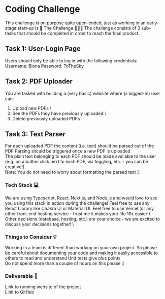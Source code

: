# Coding Challenge  
This challenge is on purpose quite open-ended, just as working in an early-stage start-up is 🚀 
The Challenge 🧗🏽‍♀️
The challenge consists of 3 sub-tasks that should be completed in order to reach the final product.
## Task 1: User-Login Page
Users should only be able to log in with the following credentials:
Username: Blona
Password: ToTheSky

## Task 2: PDF Uploader
You are tasked with building a (very basic) website where (a logged-in) user can: 
1. Upload new PDFs \
2. See the PDFs they have previously uploaded \
3. Delete previously uploaded PDFs 

## Task 3: Text Parser
For each uploaded PDF the content (i.e. text) should be parsed out of the PDF 
Parsing should be triggered once a new PDF is uploaded \
The plain text belonging to each PDF should be made available to the user (e.g. on a button click next to each PDF, via toggling, etc. - you can be creative!) \
Note: You do not need to worry about formatting the parsed text :) 
### Tech Stack 💻
We are using Typescript, React, Next.js, and Node.js and would love to see you using this stack in action during the challenge! Feel free to use any React Library like Chakra UI or Material UI. Feel free to use Vercel (or any other front-end hosting service - trust me it makes your life 10x easier!). Other decisions (database, hosting, etc.) are your choice - we are excited to discuss your decisions together! \
### Things to Consider 💡
Working in a team is different than working on your own project. So please be careful about documenting your code and making it easily accessible to others to read and understand
Unit tests give plus points \
Do not spend more than a couple of hours on this please :) 
### Deliverable  📩
Link to running website of the project \
Link to GitHub 
